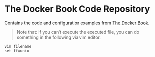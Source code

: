 # The Docker Book Code Repository

Contains the code and configuration examples from [The Docker Book](http://www.dockerbook.com).

> Note that: If you can‘t execute the executed file, you can do something in the following via vim editor.

```
vim filename
set ff=unix
```

